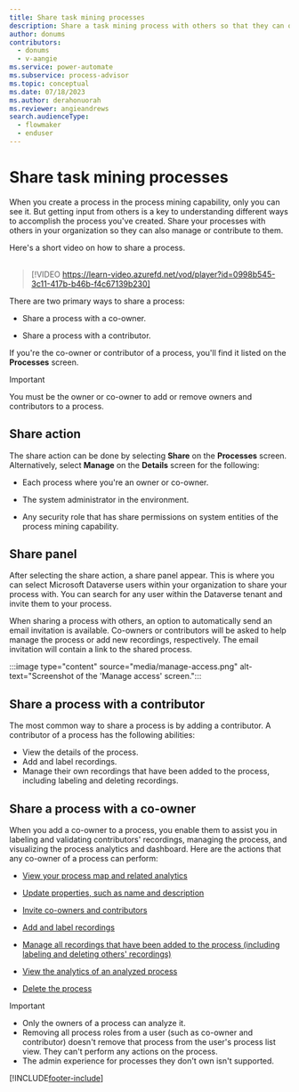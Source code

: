 ```yaml
---
title: Share task mining processes
description: Share a task mining process with others so that they can offer input and additional insights. You can share a process with a co-owner or a contributor.
author: donums
contributors:
  - donums
  - v-aangie 
ms.service: power-automate
ms.subservice: process-advisor
ms.topic: conceptual
ms.date: 07/18/2023
ms.author: derahonuorah
ms.reviewer: angieandrews
search.audienceType: 
  - flowmaker
  - enduser
---
```


# Share task mining processes

When you create a process in the process mining capability, only you can see it. But getting input from others is a key to understanding different ways to accomplish the process you've created. Share your processes with others in your organization so they can also manage or contribute to them.

Here's a short video on how to share a process.<br>
</br>
> [!VIDEO https://learn-video.azurefd.net/vod/player?id=0998b545-3c11-417b-b46b-f4c67139b230]

There are two primary ways to share a process:

- Share a process with a co-owner.

- Share a process with a contributor.

If you're the co-owner or contributor of a process, you'll find it listed on the **Processes** screen.
</br>
> [!IMPORTANT]
> You must be the owner or co-owner to add or remove owners and contributors to a process.

## Share action

The share action can be done by selecting **Share** on the **Processes** screen. Alternatively, select **Manage** on the **Details** screen for the following:

- Each process where you're an owner or co-owner.

- The system administrator in the environment.

- Any security role that has share permissions on system entities of the process mining capability.

## Share panel

After selecting the share action, a share panel appear. This is where you can select Microsoft Dataverse users within your organization to share your process with. You can search for any user within the Dataverse tenant and invite them to your process.

When sharing a process with others, an option to automatically send an email invitation is available. Co-owners or contributors will be asked to help manage the process or add new recordings, respectively. The email invitation will contain a link to the shared process.

:::image type="content" source="media/manage-access.png" alt-text="Screenshot of the 'Manage access' screen.":::

## Share a process with a contributor

The most common way to share a process is by adding a contributor. A contributor of a process has the following abilities:

- View the details of the process.
- Add and label recordings.
- Manage their own recordings that have been added to the process, including labeling and deleting recordings.

## Share a process with a co-owner

When you add a co-owner to a process, you enable them to assist you in labeling and validating contributors' recordings, managing the process, and visualizing the process analytics and dashboard. Here are the actions that any co-owner of a process can perform:

- [View your process map and related analytics](process-advisor-analyze.md#view-your-process-map-and-related-analytics)

- [Update properties, such as name and description](process-advisor-processes.md#create-recommended-activity-names)

- [Invite co-owners and contributors](process-advisor-share.md#share-action)

- [Add and label recordings](process-advisor-processes.md)

- [Manage all recordings that have been added to the process (including labeling and deleting others' recordings)](process-advisor-processes.md)

- [View the analytics of an analyzed process](process-advisor-analyze.md)

- [Delete the process](process-advisor-security.md)

> [!IMPORTANT]
>
>- Only the owners of a process can analyze it.
>- Removing all process roles from a user (such as co-owner and contributor) doesn't remove that process from the user's process list view. They can't perform any actions on the process.
>- The admin experience for processes they don't own isn't supported.

[!INCLUDE[footer-include](includes/footer-banner.md)]
